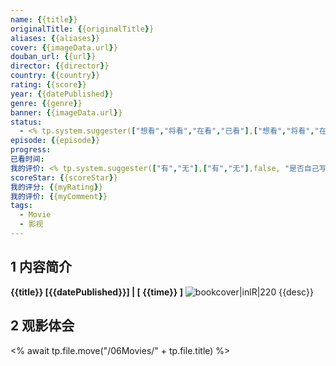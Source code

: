 ```yaml
---
name: {{title}} 
originalTitle: {{originalTitle}} 
aliases: {{aliases}} 
cover: {{imageData.url}}
douban_url: {{url}}
director: {{director}}
country: {{country}}
rating: {{score}}
year: {{datePublished}}
genre: {{genre}}
banner: {{imageData.url}}
status:
  - <% tp.system.suggester(["想看","将看","在看","已看"],["想看","将看","在看","已看"],false, "选择状态") %>
episode: {{episode}}
progress: 
已看时间: 
我的评价: <% tp.system.suggester(["有","无"],["有","无"],false, "是否自己写了感受/评价") %>
scoreStar: {{scoreStar}}
我的评分: {{myRating}}
我的评价: {{myComment}}
tags:
  - Movie
  - 影视
---
```


## 1 内容简介
**{{title}} [{{datePublished}}] | [ {{time}} ]** ![bookcover|inlR|220]({{imageData.url}})
{{desc}}
## 2 观影体会

<% await tp.file.move("/06Movies/" + tp.file.title) %>

